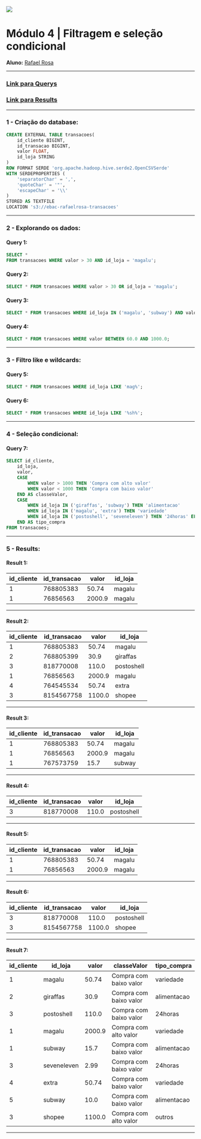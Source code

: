[![](https://raw.githubusercontent.com/raafarosa/Ebac_Data_Scientist_General/main/utilities/newebac_logo_black_half.png)](https://github.com/raafarosa/Ebac_SQL_for_Data_Analysis)
---
# **Módulo 4** | Filtragem e seleção condicional

**Aluno:** [Rafael Rosa](https://www.linkedin.com/in/rafael-rosa-alves/)<br>

---

### [Link para Querys](https://github.com/raafarosa/Ebac_SQL_for_Data_Analysis/tree/main/Module%204%20-%20Filtragem%20e%20sele%C3%A7%C3%A3o%20condicional/Query) <br>
### [Link para Results](https://github.com/raafarosa/Ebac_SQL_for_Data_Analysis/tree/main/Module%204%20-%20Filtragem%20e%20sele%C3%A7%C3%A3o%20condicional/Results)

---
### **1 - Criação do database**: <br>

```sql
CREATE EXTERNAL TABLE transacoes(
	id_cliente BIGINT,
	id_transacao BIGINT,
	valor FLOAT,
	id_loja STRING
)
ROW FORMAT SERDE 'org.apache.hadoop.hive.serde2.OpenCSVSerde'
WITH SERDEPROPERTIES (
	'separatorChar' = ',',
	'quoteChar' = '"',
	'escapeChar' = '\\'
)
STORED AS TEXTFILE
LOCATION 's3://ebac-rafaelrosa-transacoes'
```
---

### **2 - Explorando os dados**: <br>

#### **Query 1:**

```sql
SELECT *
FROM transacoes WHERE valor > 30 AND id_loja = 'magalu';
```
#### **Query 2:**
```sql
SELECT * FROM transacoes WHERE valor > 30 OR id_loja = 'magalu';
```
#### **Query 3:**
```sql
SELECT * FROM transacoes WHERE id_loja IN ('magalu', 'subway') AND valor > 10;
```

#### **Query 4:**
```sql
SELECT * FROM transacoes WHERE valor BETWEEN 60.0 AND 1000.0;
```
---

### **3 - Filtro like e wildcards**: <br>

#### **Query 5:** <br>
```sql
SELECT * FROM transacoes WHERE id_loja LIKE 'mag%';
```

#### **Query 6:** <br>
```sql
SELECT * FROM transacoes WHERE id_loja LIKE '%sh%';
```

---

### **4 - Seleção condicional**: <br>

#### **Query 7:** <br>
```sql
SELECT id_cliente,
	id_loja,
	valor,
	CASE
		WHEN valor > 1000 THEN 'Compra com alto valor'
		WHEN valor < 1000 THEN 'Compra com baixo valor'
	END AS classeValor,
	CASE
		WHEN id_loja IN ('giraffas', 'subway') THEN 'alimentacao'
		WHEN id_loja IN ('magalu', 'extra') THEN 'variedade'
		WHEN id_loja IN ('postoshell', 'seveneleven') THEN '24horas' ELSE 'outros'
	END AS tipo_compra
FROM transacoes;
```

---
### **5 - Results**: <br>

#### **Result 1:**
|id_cliente|id_transacao|valor |id_loja|
|----------|------------|------|-------|
|1         |768805383   |50.74 |magalu |
|1         |76856563    |2000.9|magalu |

----

#### **Result 2:**
|id_cliente|id_transacao|valor |id_loja|
|----------|------------|------|-------|
|1         |768805383   |50.74 |magalu |
|2         |768805399   |30.9  |giraffas|
|3         |818770008   |110.0 |postoshell|
|1         |76856563    |2000.9|magalu |
|4         |764545534   |50.74 |extra  |
|3         |8154567758  |1100.0|shopee |

---

#### **Result 3:**
|id_cliente|id_transacao|valor |id_loja|
|----------|------------|------|-------|
|1         |768805383   |50.74 |magalu |
|1         |76856563    |2000.9|magalu |
|1         |767573759   |15.7  |subway |

---

#### **Result 4:**
|id_cliente|id_transacao|valor |id_loja|
|----------|------------|------|-------|
|3         |818770008   |110.0 |postoshell|

---

#### **Result 5:**
|id_cliente|id_transacao|valor |id_loja|
|----------|------------|------|-------|
|1         |768805383   |50.74 |magalu |
|1         |76856563    |2000.9|magalu |

---

#### **Result 6:**
|id_cliente|id_transacao|valor |id_loja|
|----------|------------|------|-------|
|3         |818770008   |110.0 |postoshell|
|3         |8154567758  |1100.0|shopee |

---

#### **Result 7:**
|id_cliente|id_loja  |valor |classeValor|tipo_compra|
|----------|---------|------|-----------|-----------|
|1         |magalu   |50.74 |Compra com baixo valor|variedade  |
|2         |giraffas |30.9  |Compra com baixo valor|alimentacao|
|3         |postoshell|110.0 |Compra com baixo valor|24horas    |
|1         |magalu   |2000.9|Compra com alto valor|variedade  |
|1         |subway   |15.7  |Compra com baixo valor|alimentacao|
|3         |seveneleven|2.99  |Compra com baixo valor|24horas    |
|4         |extra    |50.74 |Compra com baixo valor|variedade  |
|5         |subway   |10.0  |Compra com baixo valor|alimentacao|
|3         |shopee   |1100.0|Compra com alto valor|outros     |

---